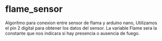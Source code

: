 # flame_sensor
Algoritmo para conexion entre sensor de flama y arduino nano,
Utilizamos el pin 2 digital para obtener los datos del sensor.
La variable Flame sera la constante que nos indicara si hay presencia
o ausencia de fuego.
